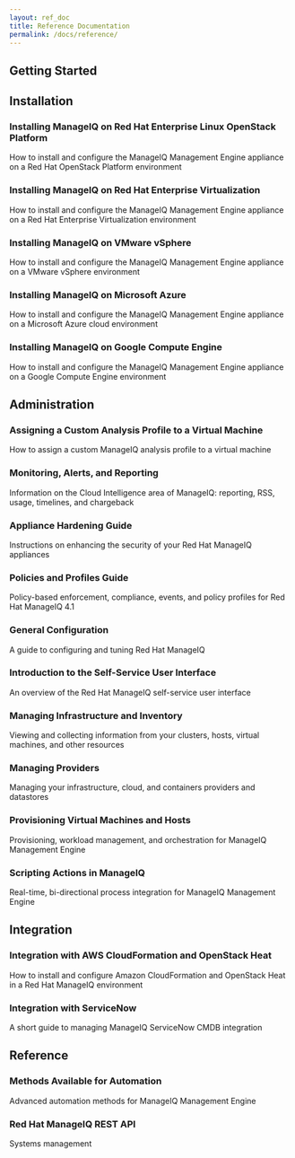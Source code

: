 ```yaml
---
layout: ref_doc
title: Reference Documentation
permalink: /docs/reference/
---
```


## Getting Started


## Installation

### Installing ManageIQ on Red Hat Enterprise Linux OpenStack Platform
How to install and configure the ManageIQ Management Engine appliance on a Red Hat OpenStack Platform environment

### Installing ManageIQ on Red Hat Enterprise Virtualization
How to install and configure the ManageIQ Management Engine appliance on a Red Hat Enterprise Virtualization environment

### Installing ManageIQ on VMware vSphere
How to install and configure the ManageIQ Management Engine appliance on a VMware vSphere environment

### Installing ManageIQ on Microsoft Azure
How to install and configure the ManageIQ Management Engine appliance on a Microsoft Azure cloud environment

### Installing ManageIQ on Google Compute Engine
How to install and configure the ManageIQ Management Engine appliance on a Google Compute Engine environment

## Administration

### Assigning a Custom Analysis Profile to a Virtual Machine
How to assign a custom ManageIQ analysis profile to a virtual machine

### Monitoring, Alerts, and Reporting
Information on the Cloud Intelligence area of ManageIQ: reporting, RSS, usage, timelines, and chargeback

### Appliance Hardening Guide
Instructions on enhancing the security of your Red Hat ManageIQ appliances

### Policies and Profiles Guide
Policy-based enforcement, compliance, events, and policy profiles for Red Hat ManageIQ 4.1

### General Configuration
A guide to configuring and tuning Red Hat ManageIQ

### Introduction to the Self-Service User Interface
An overview of the Red Hat ManageIQ self-service user interface

### Managing Infrastructure and Inventory
Viewing and collecting information from your clusters, hosts, virtual machines, and other resources

### Managing Providers
Managing your infrastructure, cloud, and containers providers and datastores

### Provisioning Virtual Machines and Hosts
Provisioning, workload management, and orchestration for ManageIQ Management Engine

### Scripting Actions in ManageIQ
Real-time, bi-directional process integration for ManageIQ Management Engine

## Integration

### Integration with AWS CloudFormation and OpenStack Heat
How to install and configure Amazon CloudFormation and OpenStack Heat in a Red Hat ManageIQ environment

### Integration with ServiceNow
A short guide to managing ManageIQ ServiceNow CMDB integration

## Reference

### Methods Available for Automation
Advanced automation methods for ManageIQ Management Engine

### Red Hat ManageIQ REST API
Systems management
